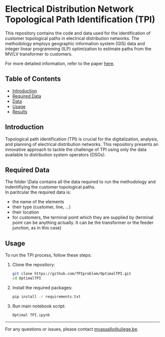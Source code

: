 # Electrical Distribution Network Topological Path Identification (TPI)

This repository contains the code and data used for the identification of customer topological paths in electrical distribution networks. The methodology employs geographic information system (GIS) data and integer linear programming (ILP) optimization to estimate paths from the MV/LV transformer to customers.

For more detailed information, refer to the paper [here](https://orbi.uliege.be/handle/2268/321834).

## Table of Contents

- [Introduction](#introduction)
- [Required Data](#requireddata)
- [Data](#data)
- [Usage](#usage)
- [Results](#results)

## Introduction

Topological path identification (TPI) is crucial for the digitalization, analysis, and planning of electrical distribution networks. This repository presents an innovative approach to tackle the challenge of TPI using only the data available to distribution system operators (DSOs).


## Required Data
The folder \Data contains all the data required to run the methodology and indentifiying the customer topological paths.  
In paritcular the required data is:
- the name of the elements
- their type (customer, line, ...)
- their location
- for customers, the terminal point which they are supplied by (terminal point can be anything actually. It can be the transformer or the feeder junction, as in this case)

## Usage

To run the TPI process, follow these steps:

1. Clone the repository:
   ```bash
   git clone https://github.com/TPIproblem/OptimalTPI.git
   cd OptimalTPI

2. Install the required packages:
   ```bash
   pip install -r requirements.txt

3. Run main notebook script:
   ```bash
   Optimal TPI.ipynb

***

For any questions or issues, please contact mvassallo@uliege.be.
